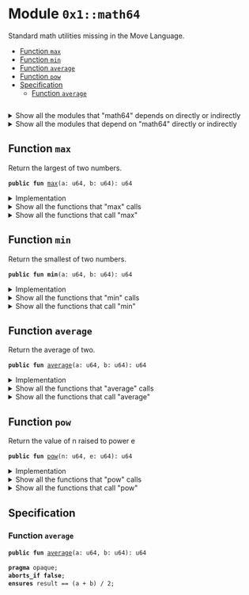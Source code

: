 
<a name="0x1_math64"></a>

# Module `0x1::math64`

Standard math utilities missing in the Move Language.


-  [Function `max`](#0x1_math64_max)
-  [Function `min`](#0x1_math64_min)
-  [Function `average`](#0x1_math64_average)
-  [Function `pow`](#0x1_math64_pow)
-  [Specification](#@Specification_0)
    -  [Function `average`](#@Specification_0_average)


<pre><code></code></pre>



<details>
<summary>Show all the modules that "math64" depends on directly or indirectly</summary>


![](img/math64_forward_dep.svg)


</details>

<details>
<summary>Show all the modules that depend on "math64" directly or indirectly</summary>


![](img/math64_backward_dep.svg)


</details>

<a name="0x1_math64_max"></a>

## Function `max`

Return the largest of two numbers.


<pre><code><b>public</b> <b>fun</b> <a href="math64.md#0x1_math64_max">max</a>(a: u64, b: u64): u64
</code></pre>



<details>
<summary>Implementation</summary>


<pre><code><b>public</b> <b>fun</b> <a href="math64.md#0x1_math64_max">max</a>(a: u64, b: u64): u64 {
    <b>if</b> (a &gt;= b) a <b>else</b> b
}
</code></pre>



</details>

<details>
<summary>Show all the functions that "max" calls</summary>


![](img/math64_max_forward_call_graph.svg)


</details>

<details>
<summary>Show all the functions that call "max"</summary>


![](img/math64_max_backward_call_graph.svg)


</details>

<a name="0x1_math64_min"></a>

## Function `min`

Return the smallest of two numbers.


<pre><code><b>public</b> <b>fun</b> <b>min</b>(a: u64, b: u64): u64
</code></pre>



<details>
<summary>Implementation</summary>


<pre><code><b>public</b> <b>fun</b> <b>min</b>(a: u64, b: u64): u64 {
    <b>if</b> (a &lt; b) a <b>else</b> b
}
</code></pre>



</details>

<details>
<summary>Show all the functions that "min" calls</summary>


![](img/math64_min_forward_call_graph.svg)


</details>

<details>
<summary>Show all the functions that call "min"</summary>


![](img/math64_min_backward_call_graph.svg)


</details>

<a name="0x1_math64_average"></a>

## Function `average`

Return the average of two.


<pre><code><b>public</b> <b>fun</b> <a href="math64.md#0x1_math64_average">average</a>(a: u64, b: u64): u64
</code></pre>



<details>
<summary>Implementation</summary>


<pre><code><b>public</b> <b>fun</b> <a href="math64.md#0x1_math64_average">average</a>(a: u64, b: u64): u64 {
    <b>if</b> (a &lt; b) {
        a + (b - a) / 2
    } <b>else</b> {
        b + (a - b) / 2
    }
}
</code></pre>



</details>

<details>
<summary>Show all the functions that "average" calls</summary>


![](img/math64_average_forward_call_graph.svg)


</details>

<details>
<summary>Show all the functions that call "average"</summary>


![](img/math64_average_backward_call_graph.svg)


</details>

<a name="0x1_math64_pow"></a>

## Function `pow`

Return the value of n raised to power e


<pre><code><b>public</b> <b>fun</b> <a href="math64.md#0x1_math64_pow">pow</a>(n: u64, e: u64): u64
</code></pre>



<details>
<summary>Implementation</summary>


<pre><code><b>public</b> <b>fun</b> <a href="math64.md#0x1_math64_pow">pow</a>(n: u64, e: u64): u64 {
    <b>if</b> (e == 0) {
        1
    } <b>else</b> {
        <b>let</b> p = 1;
        <b>while</b> (e &gt; 1) {
            <b>if</b> (e % 2 == 1) {
                p = p * n;
            };
            e = e / 2;
            n = n * n;
        };
        p * n
    }
}
</code></pre>



</details>

<details>
<summary>Show all the functions that "pow" calls</summary>


![](img/math64_pow_forward_call_graph.svg)


</details>

<details>
<summary>Show all the functions that call "pow"</summary>


![](img/math64_pow_backward_call_graph.svg)


</details>

<a name="@Specification_0"></a>

## Specification


<a name="@Specification_0_average"></a>

### Function `average`


<pre><code><b>public</b> <b>fun</b> <a href="math64.md#0x1_math64_average">average</a>(a: u64, b: u64): u64
</code></pre>




<pre><code><b>pragma</b> opaque;
<b>aborts_if</b> <b>false</b>;
<b>ensures</b> result == (a + b) / 2;
</code></pre>


[move-book]: https://move-language.github.io/move/introduction.html
